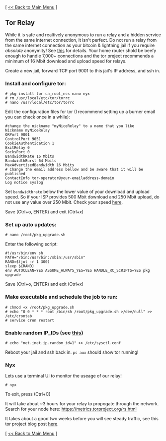 [ [<< Back to Main Menu](https://github.com/seth586/guides/README.md) ]

## Tor Relay

While it is safe and realtively anonymous to run a relay and a hidden service from the same internet connection, it isn't perfect. Do not run a relay from the same internet connection as your bitcoin & lightning jail if you require *absolute* anonymity! See [this](https://research.kudelskisecurity.com/2013/09/04/dont-run-a-tor-router-and-a-hidden-service-from-the-same-connection/) for details. Your home router shold be beefy enough to handle 7,000+ connections and the tor preject recommends a minimum of 16 Mbit download and upload speed for relays.

Create a new jail, forward TCP port 9001 to this jail's IP address, and ssh in.

### Install and configure tor:
```
# pkg install tor ca_root_nss nano nyx
# rm /usr/local/etc/tor/torrc
# nano /usr/local/etc/tor/torrc
```
Edit the configuration files for tor (I recommend setting up a burner email you can check once in a while):
```
#change the nickname "myNiceRelay" to a name that you like
Nickname myNiceRelay
ORPort 9001
ControlPort 9051
CookieAuthentication 1
ExitRelay 0
SocksPort 0
BandwidthRate 16 Mbits
BandwidthBurst 64 Mbits
MaxAdvertisedBandwidth 16 Mbits
# Change the email address bellow and be aware that it will be published
ContactInfo tor-operator@your-emailaddress-domain
Log notice syslog
```
Set `bandwidthrate` below the lower value of your download and upload speed. So if your ISP provides 500 Mbit download and 
250 Mbit upload, do not use any value over 250 Mbit. Check your speed [here](https://beta.speedtest.net/).

Save (Ctrl+o, ENTER) and exit (Ctrl+x)

### Set up auto updates:
```
# nano /root/pkg_upgrade.sh
```
Enter the following script:
```
#!/usr/bin/env sh
PATH="/bin:/usr/bin:/sbin:/usr/sbin"
RAND=$(jot -r 1 300)
sleep ${RAND}
env AUTOCLEAN=YES ASSUME_ALWAYS_YES=YES HANDLE_RC_SCRIPTS=YES pkg upgrade
```
Save (Ctrl+o, ENTER) and exit (Ctrl+x)

### Make executable and schedule the job to run:
```
# chmod +x /root/pkg_upgrade.sh
# echo "0 0 * * * root /bin/sh /root/pkg_upgrade.sh >/dev/null" >> /etc/crontab
# service cron restart
```
### Enable random IP_IDs (see [this](https://mebsd.com/freebsd-security-hardening/protecting-freebsd-with-sysctl-101.html))
```
# echo "net.inet.ip.random_id=1" >> /etc/sysctl.conf
```

Reboot your jail and ssh back in. `ps aux` should show tor running!

### Nyx

Lets use a terminal UI to monitor the useage of our relay!

```
# nyx
```
To exit, press (Ctrl+C)

It will take about ~3 hours for your relay to propogate through the network. Search for your node here: https://metrics.torproject.org/rs.html

It takes about a good two weeks before you will see steady traffic, see this tor project blog post [here](https://blog.torproject.org/lifecycle-new-relay).

[ [<< Back to Main Menu](https://github.com/seth586/guides/README.md) ]

